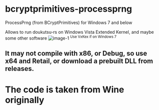 # bcryptprimitives-processprng
ProcessPrng (from BCryptPrimitives) for Windows 7 and below

Allows to run doukutsu-rs on Windows Vista Extended Kernel, and maybe some other software
![image-1](https://github.com/user-attachments/assets/814b62cd-b7ce-4c19-898f-79cd821c9720)
<sup>Use VxKex if on Windows 7</sup>

## It may not compile with x86, or Debug, so use x64 and Retail, or download a prebuilt DLL from releases.

# The code is taken from Wine originally
